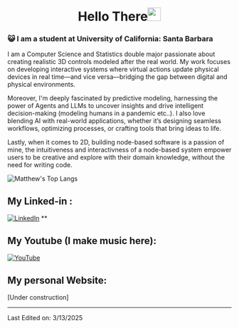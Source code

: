 
<h1 align="center">Hello There<img src="https://github.com/souvikguria98/souvikguria98/blob/master/Hi.gif" width="30"> </h1>

### :smiley_cat: I am a student at University of California: Santa Barbara

I am a Computer Science and Statistics double major passionate about creating realistic 3D controls modeled after the real world. My work focuses on developing interactive systems where virtual actions update physical devices in real time—and vice versa—bridging the gap between digital and physical environments.

Moreover, I'm deeply fascinated by predictive modeling, harnessing the power of Agents and LLMs to uncover insights and drive intelligent decision-making (modeling humans in a pandemic etc..).  I also love blending AI with real-world applications, whether it’s designing seamless workflows, optimizing processes, or crafting tools that bring ideas to life.

Lastly, when it comes to 2D, building node-based software is a passion of mine, the intuitiveness and interactivness of a node-based system empower users to be creative and explore with their domain knowledge, without the need for writing code. 

![Matthew's Top Langs](https://github-readme-stats.vercel.app/api/top-langs/?username=AkuraDiary&theme=tokyonight&layout=compact) 

## My Linked-in : 
[![LinkedIn](https://img.shields.io/badge/LinkedIn-Profile-blue?logo=linkedin)](https://www.linkedin.com/in/matthew-zhang-1b3b23272/)
**
## My Youtube (I make music here):
[![YouTube](https://img.shields.io/badge/YouTube-Subscribe-red?logo=youtube)](https://www.youtube.com/@LaibentonMusicGarage)

## My personal Website:
[Under construction] 

------
Last Edited on: 3/13/2025
